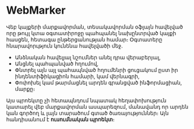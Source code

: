 # WebMarker
Վեբ կայքերի մարքավորման, տեսակավորման օֆլայն հավելված որը թույլ կտա օգտատիրոջը պահպանել նախընտրված կայքի հասցեն, հետագա ընթերցանության համար։ Օգտատերը հնարավորւթյուն կունենա հավելվածի մեջ.

* Անձնական հավելյալ նշումներ անել դրա վերաբերյալ,
* Անցնել պահպանված հղումով,
* Փնտրել այն այլ պահապնված հղումենրի ցուցակում ըստ իր ինդենտիֆիկացիոն համարի, կամ վերնագրի,
* Փոփոխել կամ թարմացնել արդեն գրանցված ինֆորմացիան, մարքը։

Այս պրոեկտը չի հետապնդում նպատակ հեղափոխություն կատարել վեբ մարքավորման ասպարեզում, մանավանդ որ արդեն կան գործող և լայն տարածում գտած ծառայություններ։ Այն հանդիսանում է **ուսումնական պրոեկտ**։

